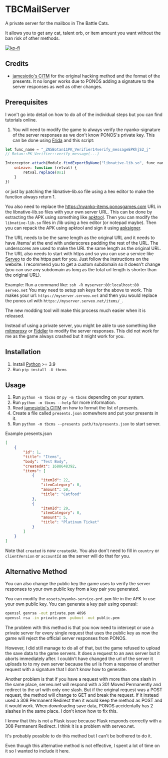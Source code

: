 # TBCMailServer

A private server for the mailbox in The Battle Cats.

It allows you to get any cat, talent orb, or item amount you want without
the ban risk of other methods.

[![ko-fi](https://ko-fi.com/img/githubbutton_sm.svg)](https://ko-fi.com/fieryhenry)

## Credits

- [jamesiotio's CITM](https://github.com/jamestiotio/CITM) for the original
    hacking method and the format of the presents. It no longer works due to
    PONOS adding a signature to the server responses as well as other changes.

## Prerequisites

I won't go into detail on how to do all of the individual steps but you can
find tutorials online.

1. You will need to modify the game to always verify the
nyanko-signature of the server responses as we don't know PONOS's private key.
This can be done using [Frida](https://frida.re/) and this script:

```js
let func_name = "_ZN5Botan11PK_Verifier14verify_messageEPKhjS2_j"
// Botan::PK_Verifier::verify_message(...)

Interceptor.attach(Module.findExportByName("libnative-lib.so", func_name), {
    onLeave: function (retval) {
        retval.replace(0x1)
    }
})
```

or just by patching the libnative-lib.so file using a hex editor to make the
function always return 1.

You also need to replace the <https://nyanko-items.ponosgames.com> URL in the
libnative-lib.so files with your own server URL. This can be done by extracting
the APK using something like
[apktool](https://ibotpeaches.github.io/Apktool/). Then you can modify the
`libnative-lib.so` files in /lib using a hex editor (or notepad maybe). Then you
can repack the APK using apktool and sign it using
[apksigner](https://developer.android.com/studio/command-line/apksigner).

The URL needs to be the same length as the original URL and it needs to have
/items/ at the end with underscores padding the rest of the URL.
The underscores are used to make the URL the same length as the original URL.
The URL also needs to start with https and so you can use a service like
[Serveo](https://serveo.net/) to do the https part for you. Just follow the
instructions on the website. I recommend you to get a custom subdomain so it
doesn't change (you can use any subdomain as long as the total url length is
shorter than the original URL).

Example:
Run a command like: `ssh -R myserver:80:localhost:80 serveo.net`
You may need to setup ssh keys for the above to work.
This makes your url: `https://myserver.serveo.net` and then you would replace the
ponos url with `https://myserver.serveo.net/items/_`.

The new modding tool will make this process much easier when it is released.

Instead of using a private server, you might be able to use something like
[mitmproxy](https://mitmproxy.org/) or [Fiddler](https://www.telerik.com/fiddler)
to modify the server responses. This did not work for me as the game always
crashed but it might work for you.

## Installation

1. Install [Python](https://www.python.org/downloads/) >= 3.9
1. Run `pip install -U tbcms`

## Usage

1. Run `python -m tbcms` or `py -m tbcms` depending on
    your system.
1. Run `python -m tbcms --help` for more information.
1. Read [jamesiotio's CITM](https://github.com/jamestiotio/CITM) on how to
    format the list of presents.
1. Create a file called `presents.json` somewhere and put your presents in it.
1. Run `python -m tbcms --presents path/to/presents.json` to start
    server.

Example presents.json

```json
[
    {
        "id": 1,
        "title": "Items",
        "body": "Test Body",
        "createdAt": 1688648392,
        "items": [
            {
                "itemId": 22,
                "itemCategory": 0,
                "amount": 50,
                "title": "Catfood"
            },
            {
                "itemId": 29,
                "itemCategory": 0,
                "amount": 5,
                "title": "Platinum Ticket"
            }
        ]
    }
]
```

Note that `created` is now `createdAt`. You also don't need to fill in `country`
or `clientVersion` or `accountId` as the server will do that for you.

## Alternative Method

You can also change the public key the game uses to verify the server responses
to your own public key from a key pair you generated.

You can modify the `assets/nyanko-service-prd.pem` file in the APK to use your own
public key. You can generate a key pair using openssl:

```sh
openssl genrsa -out private.pem 4096
openssl rsa -in private.pem -pubout -out public.pem
```

The problem with this method is that you now need to intercept or use a private
server for every single request that uses the public key as now the game will
reject the official server responses from PONOS.

However, I did still manage to do all of that, but the game refused to upload
the save data to the game servers. It does a request to an aws server but it
aborts immediately after. I couldn't have changed the url of the server it
uploads to to my own server because the url is from a response of another
request with a signature that I don't know how to generate.

Another problem is that if you have a request with more than one slash in the
same place, serveo.net will respond with a 301 Moved Permanently and redirect to
the url with only one slash. But if the original request was a POST request,
the method will change to GET and break the request. If it instead used a 308
Permanent Redirect then it would keep the method as POST and it would work.
When downloading save data, PONOS accidentally has 2 slashes in the same place.
I don't know how to fix this.

I know that this is not a Flask issue because Flask responds correctly with a
308 Permanent Redirect. I think it is a problem with serveo.net.

It's probably possible to do this method but I can't be bothered to do it.

Even though this alternative method is not effective, I spent a lot of time on it so I
wanted to include it here.
